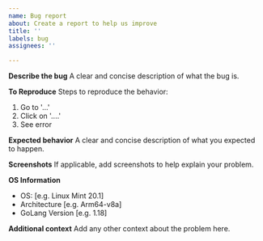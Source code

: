 ```yaml
---
name: Bug report
about: Create a report to help us improve
title: ''
labels: bug
assignees: ''

---
```


**Describe the bug**
A clear and concise description of what the bug is.

**To Reproduce**
Steps to reproduce the behavior:
1. Go to '...'
2. Click on '....'
3. See error

**Expected behavior**
A clear and concise description of what you expected to happen.

**Screenshots**
If applicable, add screenshots to help explain your problem.

**OS Information**
 - OS: [e.g. Linux Mint 20.1]
 - Architecture [e.g. Arm64-v8a]
 - GoLang Version [e.g. 1.18]

**Additional context**
Add any other context about the problem here.
